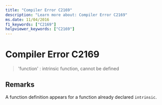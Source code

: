 ```yaml
---
title: "Compiler Error C2169"
description: "Learn more about: Compiler Error C2169"
ms.date: 11/04/2016
f1_keywords: ["C2169"]
helpviewer_keywords: ["C2169"]
---
```

# Compiler Error C2169

> 'function' : intrinsic function, cannot be defined

## Remarks

A function definition appears for a function already declared `intrinsic`.
